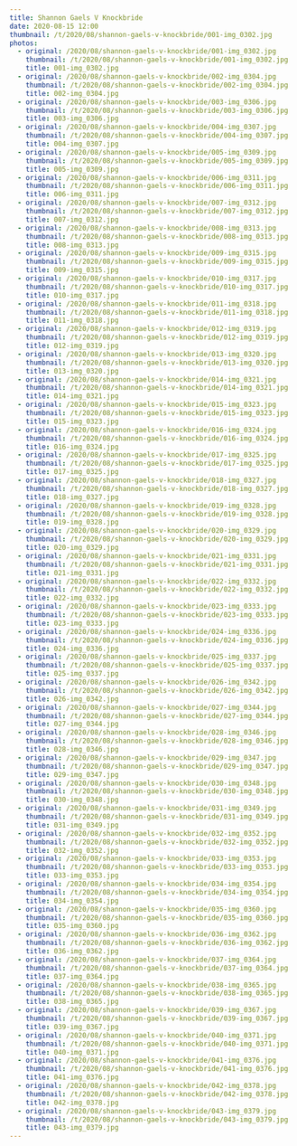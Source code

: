 ```yaml
---
title: Shannon Gaels V Knockbride
date: 2020-08-15 12:00
thumbnail: /t/2020/08/shannon-gaels-v-knockbride/001-img_0302.jpg
photos:
  - original: /2020/08/shannon-gaels-v-knockbride/001-img_0302.jpg
    thumbnail: /t/2020/08/shannon-gaels-v-knockbride/001-img_0302.jpg
    title: 001-img_0302.jpg
  - original: /2020/08/shannon-gaels-v-knockbride/002-img_0304.jpg
    thumbnail: /t/2020/08/shannon-gaels-v-knockbride/002-img_0304.jpg
    title: 002-img_0304.jpg
  - original: /2020/08/shannon-gaels-v-knockbride/003-img_0306.jpg
    thumbnail: /t/2020/08/shannon-gaels-v-knockbride/003-img_0306.jpg
    title: 003-img_0306.jpg
  - original: /2020/08/shannon-gaels-v-knockbride/004-img_0307.jpg
    thumbnail: /t/2020/08/shannon-gaels-v-knockbride/004-img_0307.jpg
    title: 004-img_0307.jpg
  - original: /2020/08/shannon-gaels-v-knockbride/005-img_0309.jpg
    thumbnail: /t/2020/08/shannon-gaels-v-knockbride/005-img_0309.jpg
    title: 005-img_0309.jpg
  - original: /2020/08/shannon-gaels-v-knockbride/006-img_0311.jpg
    thumbnail: /t/2020/08/shannon-gaels-v-knockbride/006-img_0311.jpg
    title: 006-img_0311.jpg
  - original: /2020/08/shannon-gaels-v-knockbride/007-img_0312.jpg
    thumbnail: /t/2020/08/shannon-gaels-v-knockbride/007-img_0312.jpg
    title: 007-img_0312.jpg
  - original: /2020/08/shannon-gaels-v-knockbride/008-img_0313.jpg
    thumbnail: /t/2020/08/shannon-gaels-v-knockbride/008-img_0313.jpg
    title: 008-img_0313.jpg
  - original: /2020/08/shannon-gaels-v-knockbride/009-img_0315.jpg
    thumbnail: /t/2020/08/shannon-gaels-v-knockbride/009-img_0315.jpg
    title: 009-img_0315.jpg
  - original: /2020/08/shannon-gaels-v-knockbride/010-img_0317.jpg
    thumbnail: /t/2020/08/shannon-gaels-v-knockbride/010-img_0317.jpg
    title: 010-img_0317.jpg
  - original: /2020/08/shannon-gaels-v-knockbride/011-img_0318.jpg
    thumbnail: /t/2020/08/shannon-gaels-v-knockbride/011-img_0318.jpg
    title: 011-img_0318.jpg
  - original: /2020/08/shannon-gaels-v-knockbride/012-img_0319.jpg
    thumbnail: /t/2020/08/shannon-gaels-v-knockbride/012-img_0319.jpg
    title: 012-img_0319.jpg
  - original: /2020/08/shannon-gaels-v-knockbride/013-img_0320.jpg
    thumbnail: /t/2020/08/shannon-gaels-v-knockbride/013-img_0320.jpg
    title: 013-img_0320.jpg
  - original: /2020/08/shannon-gaels-v-knockbride/014-img_0321.jpg
    thumbnail: /t/2020/08/shannon-gaels-v-knockbride/014-img_0321.jpg
    title: 014-img_0321.jpg
  - original: /2020/08/shannon-gaels-v-knockbride/015-img_0323.jpg
    thumbnail: /t/2020/08/shannon-gaels-v-knockbride/015-img_0323.jpg
    title: 015-img_0323.jpg
  - original: /2020/08/shannon-gaels-v-knockbride/016-img_0324.jpg
    thumbnail: /t/2020/08/shannon-gaels-v-knockbride/016-img_0324.jpg
    title: 016-img_0324.jpg
  - original: /2020/08/shannon-gaels-v-knockbride/017-img_0325.jpg
    thumbnail: /t/2020/08/shannon-gaels-v-knockbride/017-img_0325.jpg
    title: 017-img_0325.jpg
  - original: /2020/08/shannon-gaels-v-knockbride/018-img_0327.jpg
    thumbnail: /t/2020/08/shannon-gaels-v-knockbride/018-img_0327.jpg
    title: 018-img_0327.jpg
  - original: /2020/08/shannon-gaels-v-knockbride/019-img_0328.jpg
    thumbnail: /t/2020/08/shannon-gaels-v-knockbride/019-img_0328.jpg
    title: 019-img_0328.jpg
  - original: /2020/08/shannon-gaels-v-knockbride/020-img_0329.jpg
    thumbnail: /t/2020/08/shannon-gaels-v-knockbride/020-img_0329.jpg
    title: 020-img_0329.jpg
  - original: /2020/08/shannon-gaels-v-knockbride/021-img_0331.jpg
    thumbnail: /t/2020/08/shannon-gaels-v-knockbride/021-img_0331.jpg
    title: 021-img_0331.jpg
  - original: /2020/08/shannon-gaels-v-knockbride/022-img_0332.jpg
    thumbnail: /t/2020/08/shannon-gaels-v-knockbride/022-img_0332.jpg
    title: 022-img_0332.jpg
  - original: /2020/08/shannon-gaels-v-knockbride/023-img_0333.jpg
    thumbnail: /t/2020/08/shannon-gaels-v-knockbride/023-img_0333.jpg
    title: 023-img_0333.jpg
  - original: /2020/08/shannon-gaels-v-knockbride/024-img_0336.jpg
    thumbnail: /t/2020/08/shannon-gaels-v-knockbride/024-img_0336.jpg
    title: 024-img_0336.jpg
  - original: /2020/08/shannon-gaels-v-knockbride/025-img_0337.jpg
    thumbnail: /t/2020/08/shannon-gaels-v-knockbride/025-img_0337.jpg
    title: 025-img_0337.jpg
  - original: /2020/08/shannon-gaels-v-knockbride/026-img_0342.jpg
    thumbnail: /t/2020/08/shannon-gaels-v-knockbride/026-img_0342.jpg
    title: 026-img_0342.jpg
  - original: /2020/08/shannon-gaels-v-knockbride/027-img_0344.jpg
    thumbnail: /t/2020/08/shannon-gaels-v-knockbride/027-img_0344.jpg
    title: 027-img_0344.jpg
  - original: /2020/08/shannon-gaels-v-knockbride/028-img_0346.jpg
    thumbnail: /t/2020/08/shannon-gaels-v-knockbride/028-img_0346.jpg
    title: 028-img_0346.jpg
  - original: /2020/08/shannon-gaels-v-knockbride/029-img_0347.jpg
    thumbnail: /t/2020/08/shannon-gaels-v-knockbride/029-img_0347.jpg
    title: 029-img_0347.jpg
  - original: /2020/08/shannon-gaels-v-knockbride/030-img_0348.jpg
    thumbnail: /t/2020/08/shannon-gaels-v-knockbride/030-img_0348.jpg
    title: 030-img_0348.jpg
  - original: /2020/08/shannon-gaels-v-knockbride/031-img_0349.jpg
    thumbnail: /t/2020/08/shannon-gaels-v-knockbride/031-img_0349.jpg
    title: 031-img_0349.jpg
  - original: /2020/08/shannon-gaels-v-knockbride/032-img_0352.jpg
    thumbnail: /t/2020/08/shannon-gaels-v-knockbride/032-img_0352.jpg
    title: 032-img_0352.jpg
  - original: /2020/08/shannon-gaels-v-knockbride/033-img_0353.jpg
    thumbnail: /t/2020/08/shannon-gaels-v-knockbride/033-img_0353.jpg
    title: 033-img_0353.jpg
  - original: /2020/08/shannon-gaels-v-knockbride/034-img_0354.jpg
    thumbnail: /t/2020/08/shannon-gaels-v-knockbride/034-img_0354.jpg
    title: 034-img_0354.jpg
  - original: /2020/08/shannon-gaels-v-knockbride/035-img_0360.jpg
    thumbnail: /t/2020/08/shannon-gaels-v-knockbride/035-img_0360.jpg
    title: 035-img_0360.jpg
  - original: /2020/08/shannon-gaels-v-knockbride/036-img_0362.jpg
    thumbnail: /t/2020/08/shannon-gaels-v-knockbride/036-img_0362.jpg
    title: 036-img_0362.jpg
  - original: /2020/08/shannon-gaels-v-knockbride/037-img_0364.jpg
    thumbnail: /t/2020/08/shannon-gaels-v-knockbride/037-img_0364.jpg
    title: 037-img_0364.jpg
  - original: /2020/08/shannon-gaels-v-knockbride/038-img_0365.jpg
    thumbnail: /t/2020/08/shannon-gaels-v-knockbride/038-img_0365.jpg
    title: 038-img_0365.jpg
  - original: /2020/08/shannon-gaels-v-knockbride/039-img_0367.jpg
    thumbnail: /t/2020/08/shannon-gaels-v-knockbride/039-img_0367.jpg
    title: 039-img_0367.jpg
  - original: /2020/08/shannon-gaels-v-knockbride/040-img_0371.jpg
    thumbnail: /t/2020/08/shannon-gaels-v-knockbride/040-img_0371.jpg
    title: 040-img_0371.jpg
  - original: /2020/08/shannon-gaels-v-knockbride/041-img_0376.jpg
    thumbnail: /t/2020/08/shannon-gaels-v-knockbride/041-img_0376.jpg
    title: 041-img_0376.jpg
  - original: /2020/08/shannon-gaels-v-knockbride/042-img_0378.jpg
    thumbnail: /t/2020/08/shannon-gaels-v-knockbride/042-img_0378.jpg
    title: 042-img_0378.jpg
  - original: /2020/08/shannon-gaels-v-knockbride/043-img_0379.jpg
    thumbnail: /t/2020/08/shannon-gaels-v-knockbride/043-img_0379.jpg
    title: 043-img_0379.jpg
---
```

